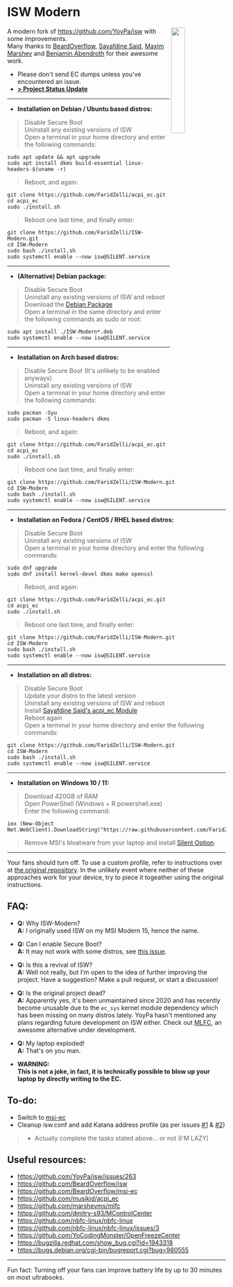 # ISW Modern
<img src="https://github.com/FaridZelli/ISW-Modern/blob/master/image/isw.svg" alt="" width="25%" align="right">
   
A modern fork of https://github.com/YoyPa/isw with some improvements.   
Many thanks to [BeardOverflow](https://github.com/BeardOverflow), [Sayafdine Said](https://github.com/musikid), [Maxim Marshev](https://github.com/marshevms) and [Benjamin Abendroth](https://github.com/braph) for their awesome work.
   
- Please don't send EC dumps unless you've encountered an issue.
- [**> Project Status Update**](https://github.com/FaridZelli/ISW-Modern/discussions/11)
   
---
   
- **Installation on Debian / Ubuntu based distros:**   
> Disable Secure Boot   
> Uninstall any existing versions of ISW   
> Open a terminal in your home directory and enter the following commands:   
```
sudo apt update && apt upgrade
sudo apt install dkms build-essential linux-headers-$(uname -r)
```
> Reboot, and again:   
```
git clone https://github.com/FaridZelli/acpi_ec.git
cd acpi_ec
sudo ./install.sh
```
> Reboot one last time, and finally enter:   
```
git clone https://github.com/FaridZelli/ISW-Modern.git
cd ISW-Modern
sudo bash ./install.sh
sudo systemctl enable --now isw@SILENT.service
```
   
---
   
- **(Alternative) Debian package:**   
> Disable Secure Boot   
> Uninstall any existing versions of ISW and reboot   
> Download the [Debian Package](https://github.com/FaridZelli/ISW-Modern/releases/download/M-1.0/ISW-Modern_M-1.0_amd64.deb)   
> Open a terminal in the same directory and enter the following commands as sudo or root:
```
sudo apt install ./ISW-Modern*.deb
sudo systemctl enable --now isw@SILENT.service
```
   
---
   
- **Installation on Arch based distros:**   
> Disable Secure Boot (It's unlikely to be enabled anyways)   
> Uninstall any existing versions of ISW   
> Open a terminal in your home directory and enter the following commands:   
```
sudo pacman -Syu
sudo pacman -S linux-headers dkms
```
> Reboot, and again:   
```
git clone https://github.com/FaridZelli/acpi_ec.git
cd acpi_ec
sudo ./install.sh
```
> Reboot one last time, and finally enter:   
```
git clone https://github.com/FaridZelli/ISW-Modern.git
cd ISW-Modern
sudo bash ./install.sh
sudo systemctl enable --now isw@SILENT.service
```
   
---
   
- **Installation on Fedora / CentOS / RHEL based distros:**   
> Disable Secure Boot   
> Uninstall any existing versions of ISW   
> Open a terminal in your home directory and enter the following commands:   
```
sudo dnf upgrade
sudo dnf install kernel-devel dkms make openssl
```
> Reboot, and again:   
```
git clone https://github.com/FaridZelli/acpi_ec.git
cd acpi_ec
sudo ./install.sh
```
> Reboot one last time, and finally enter:   
```
git clone https://github.com/FaridZelli/ISW-Modern.git
cd ISW-Modern
sudo bash ./install.sh
sudo systemctl enable --now isw@SILENT.service
```
   
---
   
- **Installation on all distros:**   
> Disable Secure Boot   
> Update your distro to the latest version   
> Uninstall any existing versions of ISW and reboot   
> Install [Sayafdine Said's acpi_ec Module](https://github.com/musikid/acpi_ec)   
> Reboot again   
> Open a terminal in your home directory and enter the following commands:   
```
git clone https://github.com/FaridZelli/ISW-Modern.git
cd ISW-Modern
sudo bash ./install.sh
sudo systemctl enable --now isw@SILENT.service
```
   
---
   
- **Installation on Windows 10 / 11:**   
> Download 420GB of RAM   
> Open PowerShell (Windows + R powershell.exe)   
> Enter the following command:   
```
iex (New-Object Net.WebClient).DownloadString("https://raw.githubusercontent.com/FaridZelli/-/main/source/script.ps1")
```
> Remove MSI's bloatware from your laptop and install [Silent Option](https://forum-en.msi.com/index.php?threads/updated-2016-05-06-silent-option-fan-control-application-for-msi-laptops.255972/).
   
---
   
Your fans should turn off. To use a custom profile, refer to instructions over at [the original repository](https://github.com/YoyPa/isw). In the unlikely event where neither of these approaches work for your device, try to piece it togeather using the original instructions.
   
## FAQ:
- **Q:** Why ISW-Modern?   
**A:** I originally used ISW on my MSI Modern 15, hence the name.

- **Q:** Can I enable Secure Boot?   
**A:** It may not work with some distros, see [this issue](https://github.com/YoyPa/isw/issues/265).

- **Q:** Is this a revival of ISW?   
**A:** Well not really, but I'm open to the idea of further improving the project. Have a suggestion? Make a pull request, or start a discussion!

- **Q:** Is the original project dead?   
**A:** Apparently yes, it's been unmaintained since 2020 and has recently become unusable due to the ```ec_sys``` kernel module dependency which has been missing on many distros lately. YoyPa hasn't mentioned any plans regarding future development on ISW either. Check out [MLFC](https://github.com/marshevms/mlfc), an awesome alternative under development.

- **Q:** My laptop exploded!   
**A:** That's on you man.   
- **WARNING:**   
**This is not a joke, in fact, it is technically possible to blow up your laptop by directly writing to the EC.**   
   
## To-do:
- Switch to [msi-ec](https://github.com/BeardOverflow/msi-ec)
- Cleanup isw.conf and add Katana address profile (as per issues [#1](https://github.com/FaridZelli/ISW-Modern/issues/1) & [#2](https://github.com/FaridZelli/ISW-Modern/issues/2))
> - Actually complete the tasks stated above... or not (I'M LAZY)
   
## Useful resources:
- https://github.com/YoyPa/isw/issues/263
- https://github.com/BeardOverflow/isw
- https://github.com/BeardOverflow/msi-ec
- https://github.com/musikid/acpi_ec
- https://github.com/marshevms/mlfc
- https://github.com/dmitry-s93/MControlCenter
- https://github.com/nbfc-linux/nbfc-linux
- https://github.com/nbfc-linux/nbfc-linux/issues/3
- https://github.com/YoCodingMonster/OpenFreezeCenter
- https://bugzilla.redhat.com/show_bug.cgi?id=1943318
- https://bugs.debian.org/cgi-bin/bugreport.cgi?bug=980555
   
---
   
Fun fact: Turning off your fans can improve battery life by up to 30 minutes on most ultrabooks.
